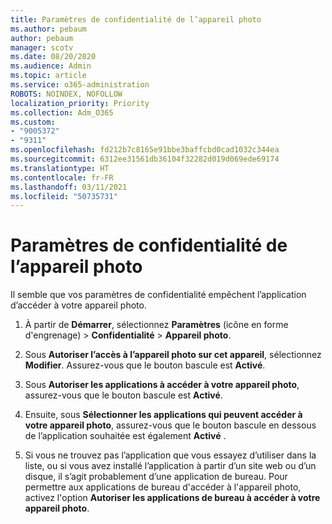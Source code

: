 ```yaml
---
title: Paramètres de confidentialité de l’appareil photo
ms.author: pebaum
author: pebaum
manager: scotv
ms.date: 08/20/2020
ms.audience: Admin
ms.topic: article
ms.service: o365-administration
ROBOTS: NOINDEX, NOFOLLOW
localization_priority: Priority
ms.collection: Adm_O365
ms.custom:
- "9005372"
- "9311"
ms.openlocfilehash: fd212b7c8165e91bbe3baffcbd0cad1032c344ea
ms.sourcegitcommit: 6312ee31561db36104f32282d019d069ede69174
ms.translationtype: HT
ms.contentlocale: fr-FR
ms.lasthandoff: 03/11/2021
ms.locfileid: "50735731"
---
```

# <a name="camera-privacy-settings"></a>Paramètres de confidentialité de l’appareil photo

Il semble que vos paramètres de confidentialité empêchent l’application d’accéder à votre appareil photo.

1.  À partir de **Démarrer**, sélectionnez **Paramètres** (icône en forme d'engrenage) > **Confidentialité** > **Appareil photo**.

2.  Sous **Autoriser l’accès à l’appareil photo sur cet appareil**, sélectionnez **Modifier**. Assurez-vous que le bouton bascule est **Activé**.

3.  Sous **Autoriser les applications à accéder à votre appareil photo**, assurez-vous que le bouton bascule est **Activé**.

4.  Ensuite, sous **Sélectionner les applications qui peuvent accéder à votre appareil photo**, assurez-vous que le bouton bascule en dessous de l’application souhaitée est également **Activé** .

5.  Si vous ne trouvez pas l’application que vous essayez d’utiliser dans la liste, ou si vous avez installé l’application à partir d’un site web ou d’un disque, il s’agit probablement d’une application de bureau. Pour permettre aux applications de bureau d'accéder à l'appareil photo, activez l'option **Autoriser les applications de bureau à accéder à votre appareil photo**.